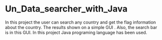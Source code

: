 # Un_Data_searcher_with_Java
In this project the user can search any country and get the flag information about the country. The results shown on a simple GUI . Also, the search bar is in this GUI. In this project Java programing language has  been used.
